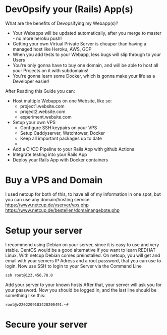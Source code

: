 # DevOpsify your (Rails) App(s)
What are the benefits of Devopsifying my Webapp(s)?  
- Your Webapps will be updated automatically, after you merge to master - no more heroku push!
- Getting your own Virtual Private Server is cheaper than having a managed host like Heroku, AWS, GCP
- When you add tests to your Webapp, less bugs will slip through to your Users
- You're only gonna have to buy one domain, and will be able to host all your Projects on it with subdomains!
- You're gonna learn some Docker, which is gonna make your life as a Developer easier!

After Reading this Guide you can:
- Host multiple Webapps on one Website, like so:
  - project1.website.com
  - project2.website.com
  - experiment.website.com
- Setup your own VPS
  - Configure SSH keypairs on your VPS
  - Setup Caddyserver, Watchtower, Docker
  - Keep all important packages up to date
  - 
- Add a CI/CD Pipeline to your Rails App with github Actions
- Integrate testing into your Rails App
- Deploy your Rails App with Docker containers

# Buy a VPS and Domain
I used netcup for both of this, to have all of my information in one spot, but you can use any domain/hosting service. 
https://www.netcup.de/vserver/vps.php
https://www.netcup.de/bestellen/domainangebote.php

# Setup your server
I recommend using Debian on your server, since it is easy to use and very stable. CentOS would be a good alternative if you want to learn REDHAT Linux. With netcup Debian comes preinstalled.
On netcup, you will get and email with your servers IP Adress and a root password, that you can use to login.
Now use SSH to login to your Server via the Command Line
```
ssh root@123.456.78.0
```
Add your server to your known hosts
After that, your server will ask you for your password.
Now you should be logged in, and the last line should be something like this:
```
root@v2202209103428200491:~#
```

# Secure your server
